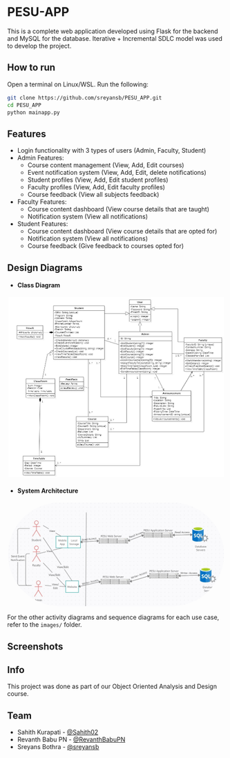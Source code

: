 # PESU-APP

This is a complete web application developed using Flask for the backend and MySQL for the database. Iterative + Incremental SDLC model was used to develop the project.

## How to run

Open a terminal on Linux/WSL. Run the following:
```bash
git clone https://github.com/sreyansb/PESU_APP.git
cd PESU_APP
python mainapp.py
```

## Features

- Login functionality with 3 types of users (Admin, Faculty, Student)
- Admin Features:
    - Course content management (View, Add, Edit courses)
    - Event notification system (View, Add, Edit, delete notifications)
    - Student profiles (View, Add, Edit student profiles)
    - Faculty profiles (View, Add, Edit faculty profiles)
    - Course feedback (View all subjects feedback)
- Faculty Features:
    - Course content dashboard (View course details that are taught)
    - Notification system (View all notifications)
- Student Features:
    - Course content dashboard (View course details that are opted for)
    - Notification system (View all notifications)
    - Course feedback (Give feedback to courses opted for)

## Design Diagrams

- #### Class Diagram
<p align="center">
	<kbd><img src="./images/1. Class Diagram.jpg" width="500px"></kbd>
	<br>
</p>

- #### System Architecture
<p align="center">
	<kbd><img src="./images/2. System Architecture.jpg" width="500px" style="border-radius: 500px;"></kbd>
<p>

For the other activity diagrams and sequence diagrams for each use case, refer to the `images/` folder.

## Screenshots


## Info
This project was done as part of our Object Oriented Analysis and Design course.

## Team
- Sahith Kurapati - [@Sahith02]( https://github.com/Sahith02 )
- Revanth Babu PN - [@RevanthBabuPN]( https://github.com/RevanthBabuPN )
- Sreyans Bothra - [@sreyansb]( https://github.com/sreyansb )
